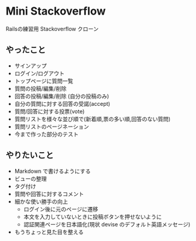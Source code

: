 Mini Stackoverflow
==================

Railsの練習用 Stackoverflow クローン

やったこと
----------
- サインアップ
- ログイン/ログアウト
- トップページに質問一覧
- 質問の投稿/編集/削除
- 回答の投稿/編集/削除 (自分の投稿のみ)
- 自分の質問に対する回答の受諾(accept)
- 質問/回答に対する投票(vote)
- 質問リストを様々な並び順で(新着順,票の多い順,回答のない質問)
- 質問リストのページネーション
- 今まで作った部分のテスト

やりたいこと
----------
- Markdown で書けるようにする
- ビューの整理
- タグ付け
- 質問や回答に対するコメント
- 細かな使い勝手の向上
	- ログイン後に元のページに遷移
	- 本文を入力していないときに投稿ボタンを押せないように
	- 認証関連ページを日本語化(現状 devise のデフォルト英語メッセージ)
- もうちょっと見た目を整える
